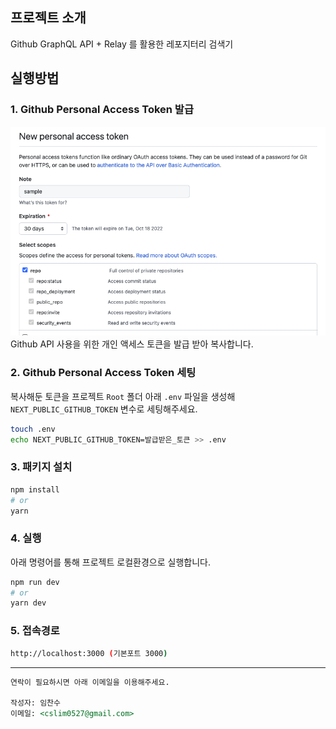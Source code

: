 ## 프로젝트 소개
Github GraphQL API + Relay 를 활용한 레포지터리 검색기

## 실행방법

### 1. Github Personal Access Token 발급

![Github_PAT](./public/token.png)
Github API 사용을 위한 개인 액세스 토큰을 발급 받아 복사합니다.

### 2. Github Personal Access Token 세팅

복사해둔 토큰을 프로젝트 <code>Root</code> 폴더 아래 <code>.env</code>
파일을 생성해 <code>NEXT_PUBLIC_GITHUB_TOKEN</code> 변수로 세팅해주세요.

```bash
touch .env
echo NEXT_PUBLIC_GITHUB_TOKEN=발급받은_토큰 >> .env
```

### 3. 패키지 설치
```bash
npm install
# or
yarn
```

### 4. 실행
아래 명령어를 통해 프로젝트 로컬환경으로 실행합니다.
```bash
npm run dev
# or
yarn dev
```

### 5. 접속경로
```bash
http://localhost:3000 (기본포트 3000)
```
***


```markdown
연락이 필요하시면 아래 이메일을 이용해주세요.

작성자: 임찬수
이메일: <cslim0527@gmail.com>
```
